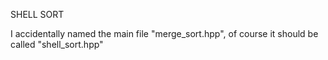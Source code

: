 SHELL SORT

I accidentally named the main file "merge_sort.hpp", of course it should be called "shell_sort.hpp"
